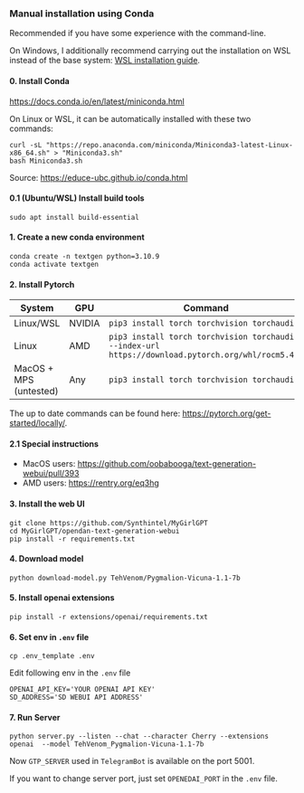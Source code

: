 ### Manual installation using Conda

Recommended if you have some experience with the command-line.

On Windows, I additionally recommend carrying out the installation on WSL instead of the base system: [WSL installation guide](https://github.com/oobabooga/text-generation-webui/blob/main/docs/WSL-installation-guide.md).

#### 0. Install Conda

https://docs.conda.io/en/latest/miniconda.html

On Linux or WSL, it can be automatically installed with these two commands:

```
curl -sL "https://repo.anaconda.com/miniconda/Miniconda3-latest-Linux-x86_64.sh" > "Miniconda3.sh"
bash Miniconda3.sh
```
Source: https://educe-ubc.github.io/conda.html

#### 0.1 (Ubuntu/WSL) Install build tools

```
sudo apt install build-essential
```


#### 1. Create a new conda environment

```
conda create -n textgen python=3.10.9
conda activate textgen
```

#### 2. Install Pytorch

| System | GPU | Command |
|--------|---------|---------|
| Linux/WSL | NVIDIA | `pip3 install torch torchvision torchaudio` |
| Linux | AMD | `pip3 install torch torchvision torchaudio --index-url https://download.pytorch.org/whl/rocm5.4.2` |
| MacOS + MPS (untested) | Any | `pip3 install torch torchvision torchaudio` |

The up to date commands can be found here: https://pytorch.org/get-started/locally/. 

#### 2.1 Special instructions

* MacOS users: https://github.com/oobabooga/text-generation-webui/pull/393
* AMD users: https://rentry.org/eq3hg

#### 3. Install the web UI

```
git clone https://github.com/Synthintel/MyGirlGPT
cd MyGirlGPT/opendan-text-generation-webui
pip install -r requirements.txt
```
#### 4. Download model
```
python download-model.py TehVenom/Pygmalion-Vicuna-1.1-7b
```

#### 5. Install openai extensions
```
pip install -r extensions/openai/requirements.txt
```
#### 6. Set env in `.env` file
```
cp .env_template .env
```
Edit following env in the `.env` file
```
OPENAI_API_KEY='YOUR OPENAI API KEY'
SD_ADDRESS='SD WEBUI API ADDRESS'
```
#### 7. Run Server
```
python server.py --listen --chat --character Cherry --extensions openai  --model TehVenom_Pygmalion-Vicuna-1.1-7b 
```
Now `GTP_SERVER` used in `TelegramBot` is available on the port 5001.

If you want to change server port, just set `OPENEDAI_PORT` in the `.env` file.